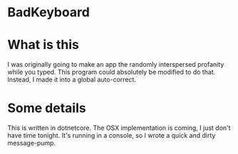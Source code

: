 # BadKeyboard

# What is this
I was originally going to make an app the randomly interspersed profanity while you typed. This program could absolutely be modified to do that. Instead, I made it into a global auto-correct. 

# Some details
This is written in dotnetcore. The OSX implementation is coming, I just don't have time tonight. 
It's running in a console, so I wrote a quick and dirty message-pump. 
